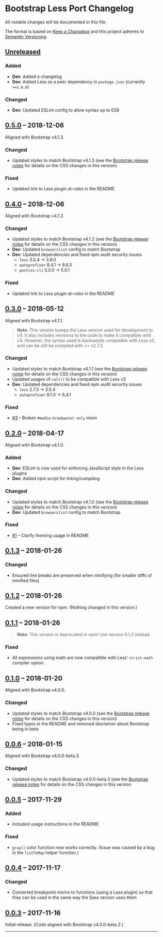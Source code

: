 # Bootstrap Less Port Changelog

All notable changes will be documented in this file.

The format is based on [Keep a Changelog](http://keepachangelog.com/en/1.0.0/)
and this project adheres to [Semantic Versioning](http://semver.org/spec/v2.0.0.html).


## [Unreleased]

### Added
- __Dev__: Added a changelog
- __Dev__: Added Less as a peer dependency in `package.json` (currently `>=2.6.0`)

### Changed
- __Dev__: Updated ESLint config to allow syntax up to ES8


## [0.5.0] – 2018-12-06

Aligned with Bootstrap v4.1.3.

### Changed
- Updated styles to match Bootstrap v4.1.3 (see the [Bootstrap release notes](https://github.com/twbs/bootstrap/releases/tag/v4.1.3) for details on the CSS changes in this version)

### Fixed
- Updated link to Less plugin at-rules in the README


## [0.4.0] – 2018-12-06

Aligned with Bootstrap v4.1.2.

### Changed
- Updated styles to match Bootstrap v4.1.2 (see the [Bootstrap release notes](https://github.com/twbs/bootstrap/releases/tag/v4.1.2) for details on the CSS changes in this version)
- __Dev__: Updated `browserslist` config to match Bootstrap
- __Dev__: Updated dependencies and fixed npm audit security issues
  * `less` 3.0.4 → 3.9.0
  * `autoprefixer` 8.4.1 → 8.6.5
  * `postcss-cli` 5.0.0 → 5.0.1

### Fixed
- Updated link to Less plugin at-rules in the README


## [0.3.0] – 2018-05-12

Aligned with Bootstrap v4.1.1.

> **Note**: This version bumps the Less version used for development to v3. It also includes revisions to the code to make it compatible with v3. However, the syntax used is _backwards compatible with Less v2_, and can be still be compiled with >= v2.7.3.

### Changed
- Updated styles to match Bootstrap v4.1.1 (see the [Bootstrap release notes](https://github.com/twbs/bootstrap/releases/tag/v4.1.1) for details on the CSS changes in this version)
- Updated usages of `calc()` to be compatible with Less v3
- __Dev__: Updated dependencies and fixed npm audit security issues
  * `less` 2.7.3 → 3.0.4
  * `autoprefixer` 8.1.0 → 8.4.1

### Fixed
- [#3](https://github.com/seanCodes/bootstrap-less-port/issues/3) – Broken `#media-breakpoint-only` mixin


## [0.2.0] – 2018-04-17

Aligned with Bootstrap v4.1.0.

### Added
- __Dev__: ESLint is now used for enforcing JavaScript style in the Less plugins
- __Dev__: Added npm script for linting/compiling

### Changed
- Updated styles to match Bootstrap v4.1.0 (see the [Bootstrap release notes](https://github.com/twbs/bootstrap/releases/tag/v4.1.0) for details on the CSS changes in this version)
- __Dev__: Updated `browserslist` config to match Bootstrap

### Fixed
- [#1](https://github.com/seanCodes/bootstrap-less-port/issues/1) – Clarify theming usage in README


## [0.1.3] – 2018-01-26

### Changed
- Ensured line breaks are preserved when minifying (for smaller diffs of minified files)


## [0.1.2] – 2018-01-26

Created a new version for npm. (Nothing changed in this version.)


## [0.1.1] – 2018-01-26

> **Note**: This version is deprecated in npm! Use version 0.1.2 instead.

### Fixed
- All expressions using math are now compatible with Less’ `strict-math` compiler option.


## [0.1.0] – 2018-01-20

Aligned with Bootstrap v4.0.0.

### Changed
- Updated styles to match Bootstrap v4.0.0 (see the [Bootstrap release notes](https://github.com/twbs/bootstrap/releases/tag/v4.0.0) for details on the CSS changes in this version)
- Fixed typos in the README and removed disclaimer about Bootstrap being in beta


## [0.0.6] – 2018-01-15

Aligned with Bootstrap v4.0.0-beta.3.

### Changed
- Updated styles to match Bootstrap v4.0.0-beta.3 (see the [Bootstrap release notes](https://github.com/twbs/bootstrap/releases/tag/v4.0.0-beta.3) for details on the CSS changes in this version


## [0.0.5] – 2017-11-29

### Added
- Included usage instructions in the README

### Fixed
- `gray()` color function now works correctly. (Issue was caused by a bug in the `listToMap` helper function.)


## [0.0.4] – 2017-11-17

### Changed
- Converted breakpoint mixins to functions (using a Less plugin) so that they can be used in the same way the Sass version uses them

## [0.0.3] – 2017-11-16

Initial release. (Code aligned with Bootstrap v4.0.0-beta.2.)


---

[Unreleased]: https://github.com/seanCodes/bootstrap-less-port/compare/v0.5.0...HEAD
[0.5.0]: https://github.com/seanCodes/bootstrap-less-port/compare/v0.4.0...v0.5.0
[0.4.0]: https://github.com/seanCodes/bootstrap-less-port/compare/v0.3.0...v0.4.0
[0.3.0]: https://github.com/seanCodes/bootstrap-less-port/compare/v0.2.0...v0.3.0
[0.2.0]: https://github.com/seanCodes/bootstrap-less-port/compare/v0.1.3...v0.2.0
[0.1.3]: https://github.com/seanCodes/bootstrap-less-port/compare/v0.1.2...v0.1.3
[0.1.2]: https://github.com/seanCodes/bootstrap-less-port/compare/v0.1.1...v0.1.2
[0.1.1]: https://github.com/seanCodes/bootstrap-less-port/compare/v0.1.0...v0.1.1
[0.1.0]: https://github.com/seanCodes/bootstrap-less-port/compare/v0.0.6...v0.1.0
[0.0.6]: https:f//github.com/seanCodes/bootstrap-less-port/compare/v0.0.5...v0.0.6
[0.0.5]: https://github.com/seanCodes/bootstrap-less-port/compare/v0.0.4...v0.0.5
[0.0.4]: https://github.com/seanCodes/bootstrap-less-port/compare/v0.0.3...v0.0.4
[0.0.3]: https://github.com/seanCodes/bootstrap-less-port/compare/7a65c77...v0.0.3
